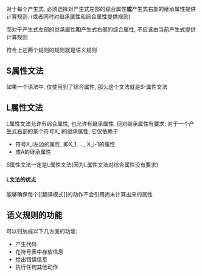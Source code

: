 对于每个产生式, 必须选择对产生式左部的综合属性**或**产生式右部的继承属性提供计算规则. (或者同时对继承属性和综合属性提供规则)

而对于产生式左部的继承属性**和**产生式右部的综合属性, 不应该由当前产生式提供计算规则

符合上述两个规则的规则就是语义规则


## S属性文法
如果一个语法中, 仅使用到了综合属性, 那么这个文法就是S-属性文法


## L属性文法
L属性文法允许有综合属性, 也允许有继承属性. 但对继承属性有要求:
对于一个产生式右部的某个符号X_i的继承属性, 它仅依赖于:
- 符号X_i左边的属性, 即X_1, ..., X_i-1的属性
- 或A的继承属性

S属性文法一定是L属性文法(因为L属性文法对综合属性没有要求)

#### L文法的优点
能够确保每个[[翻译模式]]的动作不会引用尚未计算出来的属性

## 语义规则的功能
可以归纳成以下几方面的功能:
- 产生代码
- 在符号表中存放信息
- 给出错误信息
- 执行任何其他动作
